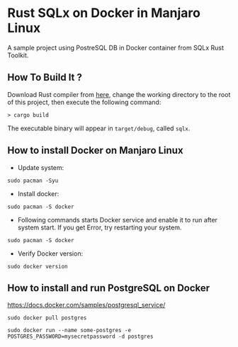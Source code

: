 # Rust SQLx on Docker in Manjaro Linux

A sample project using PostreSQL DB in Docker container from SQLx Rust Toolkit.

## How To Build It ?

Download Rust compiler from [here](https://www.rust-lang.org/en-US/), change the working directory to the root of this project, then execute the following command:

```
> cargo build
```

The executable binary will appear in `target/debug`, called `sqlx`.

## How to install Docker on Manjaro Linux

- Update system: 
```
sudo pacman -Syu
```

- Install docker: 
```
sudo pacman -S docker
```

- Following commands starts Docker service and enable it to run after system start. If you get Error, try restarting your system.
```
sudo pacman -S docker
```

- Verify Docker version: 
```
sudo docker version
```

## How to install and run PostgreSQL on Docker

https://docs.docker.com/samples/postgresql_service/

```
sudo docker pull postgres 
```

```
sudo docker run --name some-postgres -e POSTGRES_PASSWORD=mysecretpassword -d postgres
```